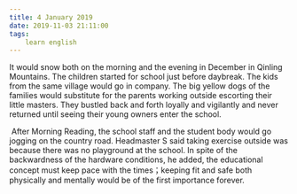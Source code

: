 ```yaml
---
title: 4 January 2019
date: 2019-11-03 21:11:00
tags:
    learn english
---
```

It would snow both on the morning and the evening in December in
Qinling Mountains. The children started for school just before daybreak. The
kids from the same village would go in company. The big yellow dogs of the
families would substitute for the parents working outside escorting their
little masters. They bustled back and forth loyally and vigilantly and never
returned until seeing their young owners enter the school.

 After Morning
Reading, the school staff and the student body would go jogging on the country
road. Headmaster S said taking exercise outside was because there was no
playground at the school. In spite of the backwardness of the hardware
conditions, he added, the educational concept must keep pace with the times；keeping fit and safe both
physically and mentally would be of the first importance forever.